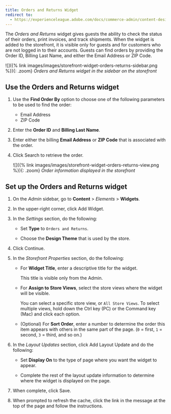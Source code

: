 ```yaml
---
title: Orders and Returns Widget
redirect to:
  - https://experienceleague.adobe.com/docs/commerce-admin/content-design/elements/widgets/widget-orders-returns.html
---
```


The _Orders and Returns_ widget gives guests the ability to check the status of their orders, print invoices, and track shipments. When the widget is added to the storefront, it is visible only for guests and for customers who are not logged in to their accounts. Guests can find orders by providing the Order ID, Billing Last Name, and either the Email Address or ZIP Code.

![]({% link images/images/storefront-widget-orders-returns-sidebar.png %}){: .zoom}
_Orders and Returns widget in the sidebar on the storefront_

## Use the Orders and Returns widget

1. Use the **Find Order By** option to choose one of the following parameters to be used to find the order:

   - Email Address
   - ZIP Code

1. Enter the **Order ID** and **Billing Last Name**.

1. Enter either the billing **Email Address** or **ZIP Code** that is associated with the order.

1. Click <span class="btn">Search</span> to retrieve the order.

   ![]({% link images/images/storefront-widget-orders-returns-view.png %}){: .zoom}
   _Order information displayed in the storefront_

## Set up the Orders and Returns widget

1. On the _Admin_ sidebar, go to **Content** > _Elements_ > **Widgets**.

1. In the upper-right corner, click <span class="btn">Add Widget</span>.

1. In the _Settings_ section, do the following:

   - Set **Type** to `Orders and Returns`.

   - Choose the **Design Theme** that is used by the store.

1. Click <span class="btn">Continue</span>.

1. In the _Storefront Properties_ section, do the following:

   - For **Widget Title**, enter a descriptive title for the widget.

      This title is visible only from the Admin.

   - For **Assign to Store Views**, select the store views where the widget will be visible.

      You can select a specific store view, or `All Store Views`. To select multiple views, hold down the Ctrl key (PC) or the Command key (Mac) and click each option.

   - (Optional) For **Sort Order**, enter a number to determine the order this item appears with others in the same part of the page. (`0` = first, `1` = second, `3` = third, and so on.)

1. In the _Layout Updates_ section, click <span class="btn">Add Layout Update</span> and do the following:

   - Set **Display On** to the type of page where you want the widget to appear.

   - Complete the rest of the layout update information to determine where the widget is displayed on the page.

1. When complete, click <span class="btn">Save</span>.

1. When prompted to refresh the cache, click the link in the message at the top of the page and follow the instructions.
